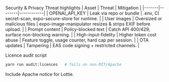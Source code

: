 Security & Privacy
Threat highlights
| Asset | Threat | Mitigation |
|-------|--------|------------|
| OPENAI_API_KEY | Leak via repo or bundle | .env, CI secret-scan, expo-secure-store for runtime. |
| User images | Oversized or malicious files | expo-image-manipulator resizes & strips EXIF before upload. |
| Prompt content | Policy-blocked text | Catch API 400/429; surface non-blocking warning. |
| High-input-fidelity | Higher token cost abuse | Feature toggle, usage counter, hard cap per session. |
| OTA updates | Tampering | EAS code signing + restricted channels. |

Licence audit script
```bash
yarn run audit:licences   # fails on non-MIT/Apache
```
Include Apache notice for Lottie. 